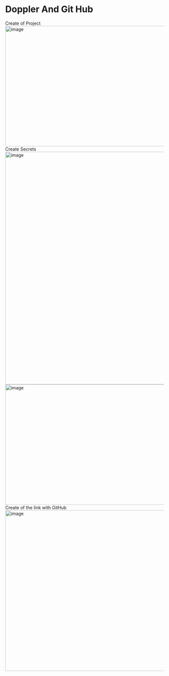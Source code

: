 # Doppler And Git Hub
Create of Project
<img width="844" height="382" alt="image" src="https://github.com/user-attachments/assets/43434fc2-713c-4e25-859f-308f36a26017" />
Create Secrets 
<img width="1529" height="738" alt="image" src="https://github.com/user-attachments/assets/1d121b4d-6087-4bf9-a248-dcc3c6b5c0f6" />
<img width="562" height="382" alt="image" src="https://github.com/user-attachments/assets/45541dee-b4c6-4fc1-9ae0-ba5f1cbedc39" />
Create of the link with GitHub
<img width="1591" height="510" alt="image" src="https://github.com/user-attachments/assets/fc9da768-938d-48d2-bb56-fab96aa3c3f9" />
